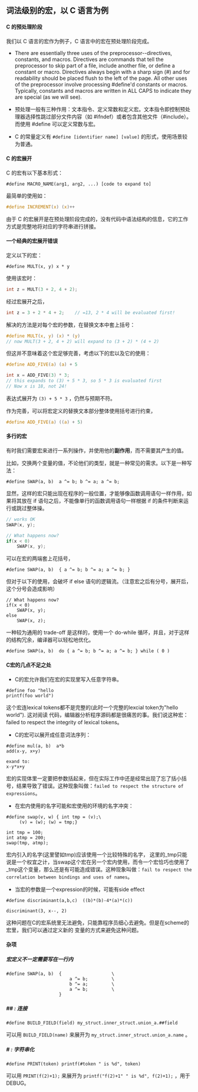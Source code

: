 ## 词法级别的宏，以 C 语言为例

#### C 的预处理阶段

我们以 C 语言的宏作为例子，C 语言中的宏在预处理阶段完成。

* There are essentially three uses of the preprocessor--directives, constants, and macros. Directives are commands that tell the preprocessor to skip part of a file, include another file, or define a constant or macro. Directives always begin with a sharp sign (#) and for readability should be placed flush to the left of the page. All other uses of the preprocessor involve processing #define'd constants or macros. Typically, constants and macros are written in ALL CAPS to indicate they are special (as we will see).


* 预处理一般有三种作用：文本指令、定义常数和定义宏。文本指令即控制预处理器选择性跳过部分文件内容（如 #ifndef）或者包含其他文件（#include）。而使用 #define 可以定义常数与宏。
* C 的常量定义有 ` #define [identifier name] [value] ` 的形式，使用场景较为普通。 

#### C 的宏展开

C 的宏有以下基本形式：

```
#define MACRO_NAME(arg1, arg2, ...) [code to expand to]
```

最简单的使用如：

``` C
#define INCREMENT(x) (x)++
```

由于 C 的宏展开是在预处理阶段完成的，没有代码中语法结构的信息，它的工作方式是完整地将对应的字符串进行拼接。

#### 一个经典的宏展开错误

定义以下的宏：

```
#define MULT(x, y) x * y
```

使用该宏时：

```c
int z = MULT(3 + 2, 4 + 2);
```

经过宏展开之后，

``` C
int z = 3 + 2 * 4 + 2;    // =13, 2 * 4 will be evaluated first!
```

解决的方法是对每个宏的参数，在替换文本中套上括号：

``` C
#define MULT(x, y) (x) * (y)
// now MULT(3 + 2, 4 + 2) will expand to (3 + 2) * (4 + 2)
```

但这并不意味着这个宏足够完善，考虑以下的宏以及它的使用：

``` C
#define ADD_FIVE(a) (a) + 5

int x = ADD_FIVE(3) * 3;
// this expands to (3) + 5 * 3, so 5 * 3 is evaluated first
// Now x is 18, not 24!
```

表达式展开为 `(3) + 5 * 3` ，仍然与预期不符。

作为完善，可以将宏定义的替换文本部分整体使用括号进行约束，

``` C
#define ADD_FIVE(a) ((a) + 5)
```

#### 多行的宏

有时我们需要宏来进行一系列操作，并使用他的**副作用**，而不需要其产生的值。

比如，交换两个变量的值，不论他们的类型，就是一种常见的需求。以下是一种写法：

```
#define SWAP(a, b)  a ^= b; b ^= a; a ^= b; 
```

显然，这样的宏只能出现在程序的一般位置，才能够像函数调用语句一样作用，如果将其放在 if 语句之后，不能像单行的函数调用语句一样根据 if 的条件判断来运行或跳过整体操。

``` C
// works OK
SWAP(x, y);

// What happens now?
if(x < 0)
    SWAP(x, y);
```

可以在宏的两端套上花括号，

```
#define SWAP(a, b)  { a ^= b; b ^= a; a ^= b; }
```

但对于以下的使用，会破坏 if else 语句的逻辑流。（注意宏之后有分号，展开后，这个分号会造成影响）

```
// What happens now?
if(x < 0)
    SWAP(x, y);
else
    SWAP(x, z); 
```

一种较为通用的 trade-off 是这样的，使用一个 do-while 循环，并且，对于这样的结构冗余，编译器可以轻松地优化。

```
#define SWAP(a, b)  do { a ^= b; b ^= a; a ^= b; } while ( 0 )
```
#### C宏的几点不足之处

- C的宏允许我们在宏的实现里写入任意字符串。

```
#define foo "hello
printf(foo world")
```

这个宏连lexical tokens都不是完整的(此时一个完整的lexcial token为"hello world"). 这对阅读		代码，编辑器分析程序源码都是很痛苦的事。我们说这种宏：failed to respect the integrity of lexical tokens。

- C的宏可以展开成任意词法序列：

```
#define mul(a, b)  a*b
add(x-y, x+y)

exand to:
x-y*x+y
```

宏的实现体里一定要把参数括起来，但在实际工作中还是经常出现了忘了括小括号，结果导致了错误。这种现象叫做：`failed to respect the structure of expressions`。

- 在宏内使用的名字可能和宏使用的环境的名字冲突：

```
#define swap(v, w) { int tmp = (v);\
     (v) = (w); (w) = tmp;}

int tmp = 100;
int atmp = 200;
swap(tmp, atmp);
```

宏内引入的名字(这里譬如tmp)应该使用一个比较特殊的名字， 这里的_tmp只能说是一个权宜之计，当swap这个宏在另一个宏内使用，而令一个宏恰巧也使用了 _tmp这个变量，那么还是有可能造成错误。这种现象叫做：`fail to respect the correlation between bindings and uses of names`。

- 当宏的参数是一个expression的时候，可能有side effect

```
#define discriminant(a,b,c)  ((b)*(b)-4*(a)*(c))

discriminant(3, x--, 2)
```

这种问题在C的宏系统里无法避免，只能靠程序员细心去避免。但是在scheme的宏里，我们可以通过定义新的 变量的方式来避免这种问题。

#### 杂项

#####  宏定义不一定需要写在一行内

```
#define SWAP(a, b)  {                   \
                        a ^= b;         \
                        b ^= a;         \ 
                        a ^= b;         \
                    } 
```
##### \#\# : 连接

```
#define BUILD_FIELD(field) my_struct.inner_struct.union_a.##field
```

可以用 `BUILD_FIELD(name)` 来展开为 `my_struct.inner_struct.union_a.name` 。

##### \# : 字符串化

```
#define PRINT(token) printf(#token " is %d", token)
```

可以用 `PRINT(f(2)+1);` 来展开为 `printf("f(2)+1" " is %d", f(2)+1);` ，用于 DEBUG。




